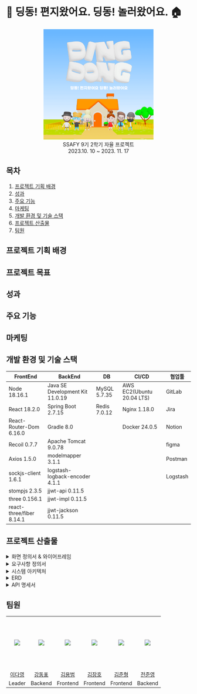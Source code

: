 # :love_letter: 딩동! 편지왔어요. 딩동! 놀러왔어요. :house:
<div align="center">
    <img src="etc/assets/Logo_square.png" width="300px"/>   <br />
    SSAFY 9기 2학기 자율 프로젝트 <br />
    2023.10. 10 ~ 2023. 11. 17<br />
</div>  


## 목차
1. [프로젝트 기획 배경](#프로젝트-기획-배경) 
2. [성과](#성과) 
3. [주요 기능](#주요-기능)  
4. [마케팅](#마케팅)
5. [개발 환경 및 기술 스택](#개발-환경-및-기술-스택) 
6. [프로젝트 산출물](#프로젝트-산출물) 
7. [팀원](#팀원) 

## 프로젝트 기획 배경 

## 프로젝트 목표

## 성과

## 주요 기능

## 마케팅 

## 개발 환경 및 기술 스택
| FrontEnd                | BackEnd                         | DB            | CI/CD                     | 협업툴    |
| ----------------------- | ------------------------------- | ------------- |-------------------------- | -------- |
| Node 18.16.1            | Java SE Development Kit 11.0.19 | MySQL 5.7.35  | AWS EC2(Ubuntu 20.04 LTS) | GitLab   |
| React 18.2.0            | Spring Boot 2.7.15              | Redis 7.0.12  | Nginx 1.18.0              | Jira     |
| React-Router-Dom 6.16.0 | Gradle 8.0                      |               | Docker 24.0.5             | Notion   |
| Recoil 0.7.7            | Apache Tomcat 9.0.78            |               |                           | figma    |
| Axios 1.5.0             | modelmapper 3.1.1               |               |                           | Postman  |
| sockjs-client 1.6.1     | logstash-logback-encoder 4.1.1  |               |                           | Logstash |
| stompjs 2.3.5           | jjwt-api 0.11.5                 |               |                           |          |
| three 0.156.1           | jjwt-impl 0.11.5                |               |                           |          |
| react-three/fiber 8.14.1| jjwt-jackson 0.11.5             |               |                           |          |

## 프로젝트 산출물 
<details>
<summary>화면 정의서 & 와이어프레임</summary> 
</details>  
<details>
<summary>요구사항 정의서</summary> 
</details>  
<details>
<summary>시스템 아키텍처</summary> 
</details>  
<details>
<summary>ERD</summary> 
<img src="etc/assets/erd.png"/>   <br />
</details> 
<details>
<summary>API 명세서</summary> 
</details>  

## 팀원
<table>
    <tr>
        <td height="140px" align="center"> 
            <img src="https://avatars.githubusercontent.com/Dayoung1014" width="140px" /> 
        </td>
        <td height="140px" align="center">  
            <img src="https://avatars.githubusercontent.com/97Kzone" width="140px" /> </td>
        </td>
        <td height="140px" align="center">
            <img src="https://avatars.githubusercontent.com/KyongBeom" width="140px" /> </td>
        </td>
        <td height="140px" align="center"> 
            <img src="https://avatars.githubusercontent.com/KJH0406" width="140px" /> </td>
        </td>
        <td height="140px" align="center">
            <img src="https://avatars.githubusercontent.com/Semibro" width="140px" /> </td>        
        </td>
        <td height="140px" align="center">
            <img src="https://avatars.githubusercontent.com/meoldae" width="140px" /> </td>
        </td>
    </tr>
    <tr>
        <td align="center"> <a href="https://github.com/Dayoung1014"> 이다영 </a></td>
        <td align="center"> <a href="https://github.com/97Kzone"> 강동표 </a></td>
        <td align="center"> <a href="https://github.com/KyongBeom"> 김용범 </a> </td>
        <td align="center"> <a href="https://github.com/KJH0406"> 김장호 </a> </td>
        <td align="center"> <a href="https://github.com/Semibro"> 김준형 </a></td>
        <td align="center"> <a href="https://github.com/meoldae"> 전준영 </a></td>
    </tr>
    <tr>
        <td align="center">Leader</td>
        <td align="center">Backend</td>
        <td align="center">Frontend</td>
        <td align="center">Frontend</td>
        <td align="center">Frontend</td>
        <td align="center">Backend</td>
    </tr>
</table>
 
